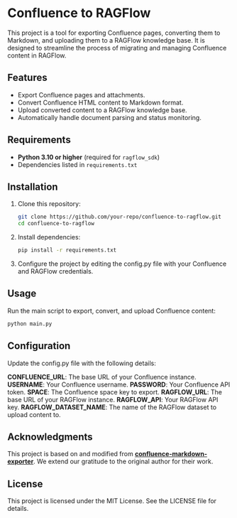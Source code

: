 # Confluence to RAGFlow

This project is a tool for exporting Confluence pages, converting them to Markdown, and uploading them to a RAGFlow knowledge base. It is designed to streamline the process of migrating and managing Confluence content in RAGFlow.

## Features

- Export Confluence pages and attachments.
- Convert Confluence HTML content to Markdown format.
- Upload converted content to a RAGFlow knowledge base.
- Automatically handle document parsing and status monitoring.

## Requirements

- **Python 3.10 or higher** (required for `ragflow_sdk`)
- Dependencies listed in `requirements.txt`

## Installation

1. Clone this repository:
   ```bash
   git clone https://github.com/your-repo/confluence-to-ragflow.git
   cd confluence-to-ragflow
2. Install dependencies:
   ```bash
   pip install -r requirements.txt
3. Configure the project by editing the config.py file with your Confluence and RAGFlow credentials.

## Usage
Run the main script to export, convert, and upload Confluence content: 

```bash
python main.py
```

## Configuration
Update the config.py file with the following details:

**CONFLUENCE_URL**: The base URL of your Confluence instance.
**USERNAME**: Your Confluence username.
**PASSWORD**: Your Confluence API token.
**SPACE**: The Confluence space key to export.
**RAGFLOW_URL**: The base URL of your RAGFlow instance.
**RAGFLOW_API**: Your RAGFlow API key.
**RAGFLOW_DATASET_NAME**: The name of the RAGFlow dataset to upload content to.

## Acknowledgments

This project is based on and modified from **[confluence-markdown-exporter](https://github.com/gergelykalman/confluence-markdown-exporter)**. We extend our gratitude to the original author for their work.

## License
This project is licensed under the MIT License. See the LICENSE file for details.

